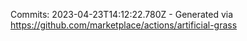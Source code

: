 Commits: 2023-04-23T14:12:22.780Z - Generated via https://github.com/marketplace/actions/artificial-grass
<br>

